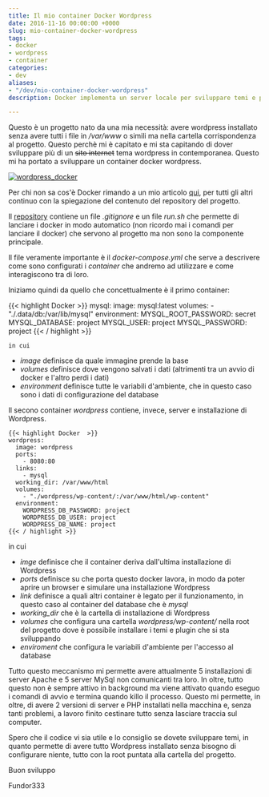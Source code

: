 ```yaml
---
title: Il mio container Docker Wordpress
date: 2016-11-16 00:00:00 +0000
slug: mio-container-docker-wordpress
tags:
- docker
- wordpress
- container
categories:
- dev
aliases:
- "/dev/mio-container-docker-wordpress"
description: Docker implementa un server locale per sviluppare temi e plugin Wordpress

---
```

Questo è un progetto nato da una mia necessità: avere wordpress
installato senza avere tutti i file in */var/www* o simili ma nella
cartella corrispondenza al progetto. Questo perchè mi è capitato e mi
sta capitando di dover sviluppare più di un ~~sito internet~~ tema
wordpress in contemporanea. Questo mi ha portato a sviluppare un
container docker wordpress.

<!--more-->

[![wordpress\_docker](/images/post/docker/docker.png)](https://github.com/fundor333/Wordpress-Docker)

Per chi non sa cos'è Docker rimando a un mio articolo
[qui](http://www.fundor333.com/docker-la-balena-con-i-container/), per
tutti gli altri continuo con la spiegazione del contenuto del repository
del progetto.

Il [repository](https://github.com/fundor333/Wordpress-Docker) contiene
un file *.gitignore* e un file *run.sh* che permette di lanciare i
docker in modo automatico (non ricordo mai i comandi per lanciare il
docker) che servono al progetto ma non sono la componente principale.

Il file veramente importante è il *docker-compose.yml* che serve a
descrivere come sono configurati i *container* che andremo ad utilizzare
e come interagiscono tra di loro.

Iniziamo quindi da quello che concettualmente è il primo container:

  {{< highlight Docker >}}
  mysql:
	  image: mysql:latest
	  volumes:
		- "./.data/db:/var/lib/mysql"
	  environment:
		  MYSQL_ROOT_PASSWORD: secret
		  MYSQL_DATABASE: project
		  MYSQL_USER: project
		  MYSQL_PASSWORD: project
  {{< / highlight >}}

    in cui

-   *image* definisce da quale immagine prende la base
-   *volumes* definisce dove vengono salvati i dati (altrimenti tra un
    avvio di docker e l'altro perdi i dati)
-   *environment* definisce tutte le variabili d'ambiente, che in questo
    caso sono i dati di configurazione del database

Il secono container *wordpress* contiene, invece, server e installazione
di Wordpress.

	{{< highlight Docker  >}}
    wordpress:
      image: wordpress
      ports:
        - 8080:80
      links:
        - mysql
      working_dir: /var/www/html
      volumes:
        - "./wordpress/wp-content/:/var/www/html/wp-content"
      environment:
        WORDPRESS_DB_PASSWORD: project
        WORDPRESS_DB_USER: project
        WORDPRESS_DB_NAME: project
    {{< / highlight >}}

in cui

-   *imge* definisce che il container deriva dall'ultima installazione
    di Wordpress
-   *ports* definisce su che porta questo docker lavora, in modo da
    poter aprire un browser e simulare una installazione Wordpress
-   *link* definisce a quali altri container è legato per il
    funzionamento, in questo caso al container del database che è
    *mysql*
-   *working\_dir* che è la cartella di installazione di Wordpress
-   *volumes* che configura una cartella *wordpress/wp-content/* nella
    root del progetto dove è possibile installare i temi e plugin che si
    sta sviluppando
-   *enviroment* che configura le variabili d'ambiente per l'accesso al
    database

Tutto questo meccanismo mi permette avere attualmente 5 installazioni di
server Apache e 5 server MySql non comunicanti tra loro. In oltre, tutto
questo non è sempre attivo in background ma viene attivato quando eseguo
i comandi di avvio e termina quando killo il processo. Questo mi
permette, in oltre, di avere 2 versioni di server e PHP installati nella
macchina e, senza tanti problemi, a lavoro finito cestinare tutto senza
lasciare traccia sul computer.

Spero che il codice vi sia utile e lo consiglio se dovete sviluppare
temi, in quanto permette di avere tutto Wordpress installato senza
bisogno di configurare niente, tutto con la root puntata alla cartella
del progetto.

Buon sviluppo

Fundor333
